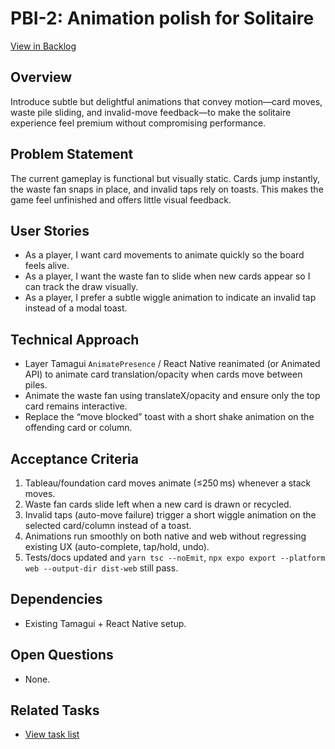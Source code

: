# PBI-2: Animation polish for Solitaire

[View in Backlog](../backlog.md#user-content-2)

## Overview
Introduce subtle but delightful animations that convey motion—card moves, waste pile sliding, and invalid-move feedback—to make the solitaire experience feel premium without compromising performance.

## Problem Statement
The current gameplay is functional but visually static. Cards jump instantly, the waste fan snaps in place, and invalid taps rely on toasts. This makes the game feel unfinished and offers little visual feedback.

## User Stories
- As a player, I want card movements to animate quickly so the board feels alive.
- As a player, I want the waste fan to slide when new cards appear so I can track the draw visually.
- As a player, I prefer a subtle wiggle animation to indicate an invalid tap instead of a modal toast.

## Technical Approach
- Layer Tamagui `AnimatePresence` / React Native reanimated (or Animated API) to animate card translation/opacity when cards move between piles.
- Animate the waste fan using translateX/opacity and ensure only the top card remains interactive.
- Replace the “move blocked” toast with a short shake animation on the offending card or column.

## Acceptance Criteria
1. Tableau/foundation card moves animate (≤250 ms) whenever a stack moves.
2. Waste fan cards slide left when a new card is drawn or recycled.
3. Invalid taps (auto-move failure) trigger a short wiggle animation on the selected card/column instead of a toast.
4. Animations run smoothly on both native and web without regressing existing UX (auto-complete, tap/hold, undo).
5. Tests/docs updated and `yarn tsc --noEmit`, `npx expo export --platform web --output-dir dist-web` still pass.

## Dependencies
- Existing Tamagui + React Native setup.

## Open Questions
- None.

## Related Tasks
- [View task list](./tasks.md)
